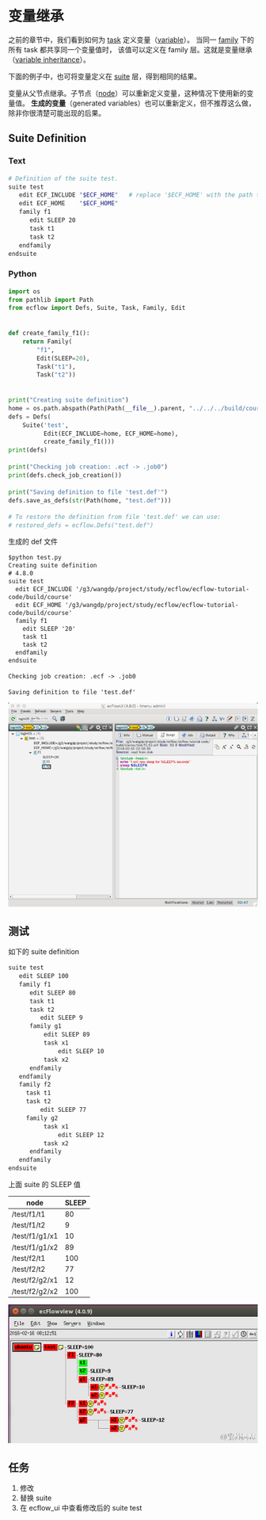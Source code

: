 # 变量继承

之前的章节中，我们看到如何为 [task](https://software.ecmwf.int/wiki/display/ECFLOW/Glossary#term-task) 定义变量（[variable](https://software.ecmwf.int/wiki/display/ECFLOW/Glossary#term-variable)）。
当同一 [family](https://software.ecmwf.int/wiki/display/ECFLOW/Glossary#term-family) 下的所有 task 都共享同一个变量值时，
该值可以定义在 family 层。这就是变量继承（[variable inheritance](https://software.ecmwf.int/wiki/display/ECFLOW/Glossary#term-variable-inheritance)）。

下面的例子中，也可将变量定义在 [suite](https://software.ecmwf.int/wiki/display/ECFLOW/Glossary#term-suite) 层，得到相同的结果。

变量从父节点继承。子节点（[node](https://software.ecmwf.int/wiki/display/ECFLOW/Glossary#term-node)）可以重新定义变量，这种情况下使用新的变量值。
**生成的变量**（generated variables）也可以重新定义，但不推荐这么做，除非你很清楚可能出现的后果。

## Suite Definition

### Text

```bash
# Definition of the suite test.
suite test
   edit ECF_INCLUDE "$ECF_HOME"   # replace '$ECF_HOME' with the path to your ECF_HOME directory
   edit ECF_HOME    "$ECF_HOME"
   family f1
      edit SLEEP 20
      task t1
      task t2
   endfamily
endsuite
```

### Python

```py
import os
from pathlib import Path
from ecflow import Defs, Suite, Task, Family, Edit


def create_family_f1():
    return Family(
        "f1",
        Edit(SLEEP=20),
        Task("t1"),
        Task("t2"))


print("Creating suite definition")
home = os.path.abspath(Path(Path(__file__).parent, "../../../build/course"))
defs = Defs(
    Suite('test',
          Edit(ECF_INCLUDE=home, ECF_HOME=home),
          create_family_f1()))
print(defs)

print("Checking job creation: .ecf -> .job0")
print(defs.check_job_creation())

print("Saving definition to file 'test.def'")
defs.save_as_defs(str(Path(home, "test.def")))

# To restore the definition from file 'test.def' we can use:
# restored_defs = ecflow.Defs("test.def")
```

生成的 def 文件

```
$python test.py
Creating suite definition
# 4.8.0
suite test
  edit ECF_INCLUDE '/g3/wangdp/project/study/ecflow/ecflow-tutorial-code/build/course'
  edit ECF_HOME '/g3/wangdp/project/study/ecflow/ecflow-tutorial-code/build/course'
  family f1
    edit SLEEP '20'
    task t1
    task t2
  endfamily
endsuite

Checking job creation: .ecf -> .job0

Saving definition to file 'test.def'
```

![](./asset/variable_inheritance.png)

## 测试

如下的 suite definition

```bash
suite test
   edit SLEEP 100
   family f1
      edit SLEEP 80
      task t1
      task t2
         edit SLEEP 9
      family g1
          edit SLEEP 89
          task x1
              edit SLEEP 10
          task x2
      endfamily
   endfamily
   family f2
     task t1
     task t2
         edit SLEEP 77
     family g2
          task x1
              edit SLEEP 12
          task x2
      endfamily
   endfamily
endsuite
```

上面 suite 的 SLEEP 值

| node | SLEEP |
| ------------- | ------------- |
| /test/f1/t1  | 	80  |
| /test/f1/t2  | 	9 |
| /test/f1/g1/x1  | 10 |
| /test/f1/g1/x2  | 89 |
| /test/f2/t1  | 100 |
| /test/f2/t2 | 77 |
| /test/f2/g2/x1  | 12 |
| /test/f2/g2/x2 | 100 |

![](./asset/variable-inheritance-test.jpg)

## 任务

1. 修改
2. 替换 suite
3. 在 ecflow_ui 中查看修改后的 suite test
